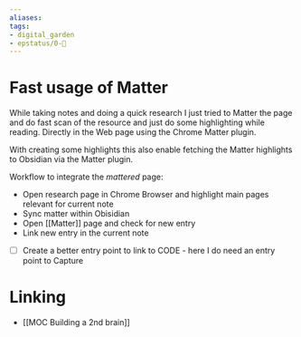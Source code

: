 ```yaml
---
aliases: 
tags: 
- digital_garden
- epstatus/0-🌰
---
```

# Fast usage of Matter

While taking notes and doing a quick research I just tried to Matter the page and do fast scan of the resource and just do some highlighting while reading. Directly in the Web page using the Chrome Matter plugin.

With creating some highlights this also enable fetching the Matter highlights to Obsidian via the Matter plugin.

Workflow to integrate the *mattered*  page:
+ Open research page in Chrome Browser and highlight main pages relevant for current note
+ Sync matter within Obisidian
+ Open [[Matter]] page and check for new entry
+ Link new entry in the current note

- [ ] Create a better entry point to link to CODE - here I do need an entry point to Capture

# Linking
+ [[MOC Building a 2nd brain]]


